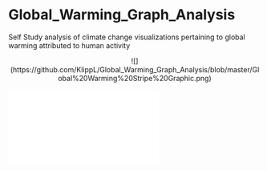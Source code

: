 # Global_Warming_Graph_Analysis
Self Study analysis of climate change visualizations pertaining to global warming attributed to human activity

<center>
  ![](https://github.com/KlippL/Global_Warming_Graph_Analysis/blob/master/Global%20Warming%20Stripe%20Graphic.png)
  </center>
  
  
![](file:///Users/LauraKlipp/Dropbox/School/Spring%20Quarter/Data%20Vis/Global_Warming_Graph_Analysis/Global_Warming_Graph_Analysis/Visualization_Analysis.html)
